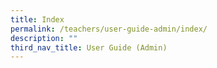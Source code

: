 ```yaml
---
title: Index
permalink: /teachers/user-guide-admin/index/
description: ""
third_nav_title: User Guide (Admin)
---
```

